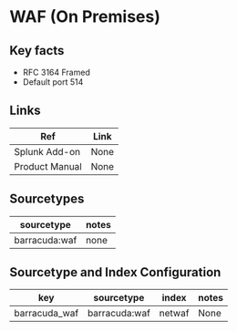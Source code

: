 # WAF (On Premises)

## Key facts

* RFC 3164 Framed
* Default port 514


## Links

| Ref            | Link                                                                                                    |
|----------------|---------------------------------------------------------------------------------------------------------|
| Splunk Add-on  | None                                                               |
| Product Manual | None |

## Sourcetypes

| sourcetype      | notes                                                                                                   |
|-----------------|---------------------------------------------------------------------------------------------------------|
|barracuda:waf   |  none  |

## Sourcetype and Index Configuration

| key    | sourcetype     | index  | notes          |
|--------|----------------|--------|----------------|
| barracuda_waf       |  barracuda:waf  | netwaf  | None     |
